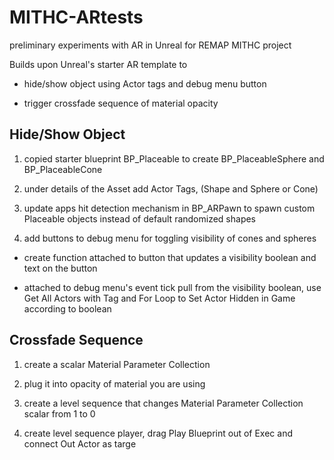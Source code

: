 # MITHC-ARtests
preliminary experiments with AR in Unreal for REMAP MITHC project

Builds upon Unreal's starter AR template to 
* hide/show object using Actor tags and debug menu button 
  
* trigger crossfade sequence of material opacity
  
## Hide/Show Object
1. copied starter blueprint BP_Placeable to create BP_PlaceableSphere and BP_PlaceableCone
  
2. under details of the Asset add Actor Tags, (Shape and Sphere or Cone)
  
3. update apps hit detection mechanism in BP_ARPawn to spawn custom Placeable objects instead of default randomized shapes
  
4. add buttons to debug menu for toggling visibility of cones and spheres
  
  - create function attached to button that updates a visibility boolean and text on the button
    
  - attached to debug menu's event tick pull from the visibility boolean, use Get All Actors with Tag and For Loop to Set Actor Hidden in Game according to boolean


## Crossfade Sequence
1. create a scalar Material Parameter Collection
  
2. plug it into opacity of material you are using
  
3. create a level sequence that changes Material Parameter Collection scalar from 1 to 0
  
4. create level sequence player, drag Play Blueprint out of Exec and connect Out Actor as targe
